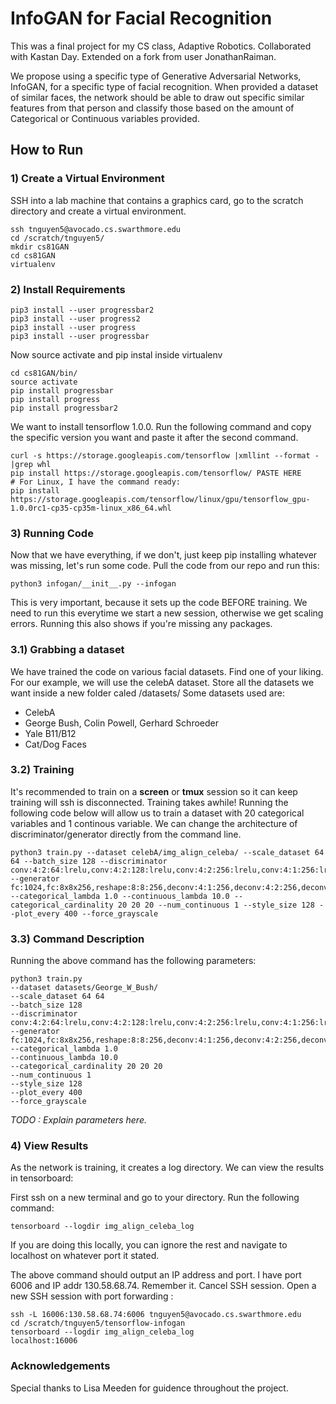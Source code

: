 # InfoGAN for Facial Recognition

This was a final project for my CS class, Adaptive Robotics.  Collaborated with Kastan Day.  Extended on a fork from user JonathanRaiman.

We propose using a specific type of Generative Adversarial Networks, InfoGAN, for a specific type of facial recognition.  When provided a dataset of similar faces, the network should be able to draw out specific similar features from that person and classify those based on the amount of Categorical or Continuous variables provided.

## How to Run

### 1) Create a Virtual Environment

SSH into a lab machine that contains a graphics card, go to the scratch directory and create a virtual environment.
```
ssh tnguyen5@avocado.cs.swarthmore.edu
cd /scratch/tnguyen5/
mkdir cs81GAN
cd cs81GAN
virtualenv
```

### 2) Install Requirements
```
pip3 install --user progressbar2
pip3 install --user progress2
pip3 install --user progress
pip3 install --user progressbar
``` 
Now source activate and pip instal inside virtualenv
```
cd cs81GAN/bin/
source activate
pip install progressbar
pip install progress
pip install progressbar2
```
We want to install tensorflow 1.0.0.  Run the following command and copy the specific version you want and paste it after the second command.

```
curl -s https://storage.googleapis.com/tensorflow |xmllint --format - |grep whl
pip install https://storage.googleapis.com/tensorflow/ PASTE HERE
# For Linux, I have the command ready:
pip install https://storage.googleapis.com/tensorflow/linux/gpu/tensorflow_gpu-1.0.0rc1-cp35-cp35m-linux_x86_64.whl
```

### 3) Running Code

Now that we have everything, if we don't, just keep pip installing whatever was missing, let's run some code.
Pull the code from our repo and run this:

 ` python3 infogan/__init__.py --infogan `
 
This is very important, because it sets up the code BEFORE training.  We need to run this everytime we start a new session, otherwise we get scaling errors.  Running this also shows if you're missing any packages.

### 3.1) Grabbing a dataset

We have trained the code on various facial datasets.  Find one of your liking.  For our example, we will use the celebA dataset.  Store all the datasets we want inside a new folder caled /datasets/
Some datasets used are: 
* CelebA
* George Bush, Colin Powell, Gerhard Schroeder
* Yale B11/B12
* Cat/Dog Faces

### 3.2) Training

It's recommended to train on a **screen** or **tmux** session so it can keep training will ssh is disconnected.  Training takes awhile!  Running the following code below will allow us to train a dataset with 20 categorical variables and 1 continous variable.  We can change the architecture of discriminator/generator directly from the command line.

```
python3 train.py --dataset celebA/img_align_celeba/ --scale_dataset 64 64 --batch_size 128 --discriminator conv:4:2:64:lrelu,conv:4:2:128:lrelu,conv:4:2:256:lrelu,conv:4:1:256:lrelu,conv:4:1:256:lrelu,fc:1024:lrelu --generator fc:1024,fc:8x8x256,reshape:8:8:256,deconv:4:1:256,deconv:4:2:256,deconv:4:2:128,deconv:4:2:64,deconv:4:1:1:sigmoid --categorical_lambda 1.0 --continuous_lambda 10.0 --categorical_cardinality 20 20 20 --num_continuous 1 --style_size 128 --plot_every 400 --force_grayscale
```

### 3.3) Command Description

Running the above command has the following parameters:
```
python3 train.py 
--dataset datasets/George_W_Bush/ 
--scale_dataset 64 64 
--batch_size 128 
--discriminator conv:4:2:64:lrelu,conv:4:2:128:lrelu,conv:4:2:256:lrelu,conv:4:1:256:lrelu,conv:4:1:256:lrelu,fc:1024:lrelu 
--generator fc:1024,fc:8x8x256,reshape:8:8:256,deconv:4:1:256,deconv:4:2:256,deconv:4:2:128,deconv:4:2:64,deconv:4:1:1:sigmoid 
--categorical_lambda 1.0 
--continuous_lambda 10.0 
--categorical_cardinality 20 20 20 
--num_continuous 1 
--style_size 128 
--plot_every 400 
--force_grayscale
```

*TODO : Explain parameters here.*

### 4) View Results

As the network is training, it creates a log directory.  We can view the results in tensorboard:

First ssh on a new terminal and go to your directory.  Run the following command:

`tensorboard --logdir img_align_celeba_log`

If you are doing this locally, you can ignore the rest and navigate to localhost on whatever port it stated.

The above command should output an IP address and port.  I have
port 6006 and IP addr 130.58.68.74.  Remember it.  Cancel SSH session.
Open a new SSH session with port forwarding :

```
ssh -L 16006:130.58.68.74:6006 tnguyen5@avocado.cs.swarthmore.edu
cd /scratch/tnguyen5/tensorflow-infogan
tensorboard --logdir img_align_celeba_log
localhost:16006
```

### Acknowledgements
Special thanks to Lisa Meeden for guidence throughout the project.
